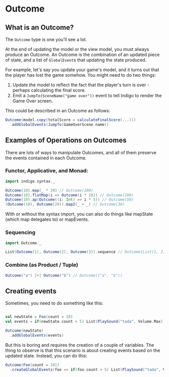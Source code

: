 # Outcome

## What is an Outcome?

The `Outcome` type is one you'll see a lot.

At the end of updating the model or the view model, you must always produce an Outcome. An Outcome is the combination of an updated piece of state, and a list of `GlobalEvent`s that updating the state produced.

For example, let's say you update your game's model, and it turns out that the player has lost the game somehow. You might need to do two things:

1. Update the model to reflect the fact that the player's turn is over - perhaps calculating the final score.
1. Emit a `JumpTo(SceneName("game over"))` event to tell Indigo to render the Game Over screen.

This could be described in an Outcome as follows:

```scala
Outcome(model.copy(totalScore = calculateFinalScore(...)))
  .addGlobalEvents(JumpTo(GameOverScene.name))
```

## Examples of Operations on Outcomes

There are lots of ways to manipulate Outcomes, and all of them preserve the events contained in each Outcome.

### Functor, Applicative, and Monad:

```scala
import indigo.syntax._

Outcome(10).map(_ * 20) // Outcome(200)
Outcome(10).flatMap(i => Outcome(i * 20)) // Outcome(200)
Outcome(10).ap(Outcome((i: Int) => i * 5)) // Outcome(50)
(Outcome(10), Outcome(20)).map2(_ + _) // Outcome(30)
```

With or without the syntax import, you can also do things like mapState (which map delegates to) or mapEvents.

### Sequencing

```scala
import Outcome._

List(Outcome(1), Outcome(2), Outcome(3)).sequence // Outcome(List(1, 2, 3))
```

### Combine (as Product / Tuple)

```scala
Outcome("a") |+| Outcome("b") // Outcome(("a", "b"))
```

## Creating events

Sometimes, you need to do something like this:

```scala

val newState = Foo(count = 10)
val events = if(newState.count > 5) List(PlaySound("tada", Volume.Max)) else Nil

Outcome(newState)
  .addGlobalEvents(events)
```

But this is boring and requires the creation of a couple of variables. The thing to observe is that this scenario is about creating events based on the updated state. Instead, you can do this:

```scala
Outcome(Foo(count = 10))
  .createGlobalEvents(foo => if(foo.count > 5) List(PlaySound("tada", Volume.Max)) else Nil)
```
